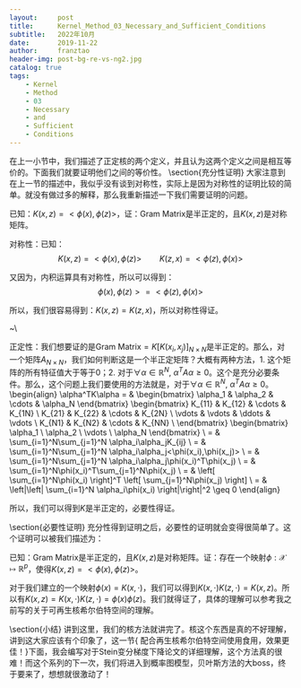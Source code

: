 ```yaml
---
layout:     post
title:      Kernel_Method_03_Necessary_and_Sufficient_Conditions
subtitle:   2022年10月
date:       2019-11-22
author:     franztao
header-img: post-bg-re-vs-ng2.jpg
catalog: true
tags:
    - Kernel
    - Method
    - 03
    - Necessary
    - and
    - Sufficient
    - Conditions
---
```


    

在上一小节中，我们描述了正定核的两个定义，并且认为这两个定义之间是相互等价的。下面我们就要证明他们之间的等价性。
\section{充分性证明}
大家注意到在上一节的描述中，我似乎没有谈到对称性，实际上是因为对称性的证明比较的简单。就没有做过多的解释，那么我重新描述一下我们需要证明的问题。

已知：$K(x,z) = <\phi(x),\phi(z)>$，证：Gram Matrix是半正定的，且$K(x,z)$是对称矩阵。

对称性：已知：
$$
\begin{equation}
    K(x,z)=<\phi(x),\phi(z)> \qquad K(z,x) = <\phi(z),\phi(x)>
\end{equation}
$$

又因为，内积运算具有对称性，所以可以得到：
$$
\begin{equation}
    \phi(x),\phi(z)> = <\phi(z),\phi(x)>
\end{equation}
$$

所以，我们很容易得到：$K(x,z)=K(z,x)$，所以对称性得证。

~\\

正定性：我们想要证的是Gram Matrix$=K[K(x_i,x_j)]_{N\times N}$是半正定的。那么，对一个矩阵$A_{N\times N}$，我们如何判断这是一个半正定矩阵？大概有两种方法，1. 这个矩阵的所有特征值大于等于0；2. 对于$\forall \alpha \in \mathbb{R}^N,\ \alpha^T A \alpha \geq 0$。这个是充分必要条件。那么，这个问题上我们要使用的方法就是，对于$\forall \alpha \in \mathbb{R}^N,\ \alpha^T A \alpha \geq 0$。
\begin{align}
    \alpha^TK\alpha = & 
    \begin{bmatrix}
        \alpha_1 & \alpha_2 & \cdots & \alpha_N
    \end{bmatrix}
    \begin{bmatrix}
        K_{11} & K_{12} & \cdots & K_{1N} \\
        K_{21} & K_{22} & \cdots & K_{2N} \\
        \vdots & \vdots & \ddots & \vdots \\
        K_{N1} & K_{N2} & \cdots & K_{NN} \\
    \end{bmatrix}
    \begin{bmatrix}
        \alpha_1 \\
        \alpha_2 \\ 
        \vdots \\ 
        \alpha_N
    \end{bmatrix} \\
    = & \sum_{i=1}^N\sum_{j=1}^N \alpha_i\alpha_jK_{ij} \\
    = & \sum_{i=1}^N\sum_{j=1}^N \alpha_i\alpha_j<\phi(x_i),\phi(x_j)> \\
    = & \sum_{i=1}^N\sum_{j=1}^N \alpha_i\alpha_j\phi(x_i)^T\phi(x_j) \\ 
    = & \sum_{i=1}^N\phi(x_i)^T\sum_{j=1}^N\phi(x_j) \\
    = & \left[  \sum_{i=1}^N\phi(x_i) \right]^T \left[  \sum_{j=1}^N\phi(x_j) \right] \\
    = & \left|\left| \sum_{i=1}^N \alpha_i\phi(x_i) \right|\right|^2 \geq 0
\end{align}

所以，我们可以得到$K$是半正定的，必要性得证。

\section{必要性证明}
充分性得到证明之后，必要性的证明就会变得很简单了。这个证明可以被我们描述为：

已知：Gram Matrix是半正定的，且$K(x,z)$是对称矩阵。证：存在一个映射$\phi:\mathcal{X}\mapsto\mathbb{R}^p$，使得$K(x,z) = <\phi(x),\phi(z)>$。

对于我们建立的一个映射$\phi(x)= K(x,\cdot)$，我们可以得到$K(x,\cdot)K(z,\cdot) = K(x,z)$。所以有$K(x,z) = K(x,\cdot)K(z,\cdot) = \phi(x)\phi(z)$。我们就得证了，具体的理解可以参考我之前写的关于可再生核希尔伯特空间的理解。

\section{小结}
讲到这里，我们的核方法就讲完了。核这个东西是真的不好理解，讲到这大家应该有个印象了，这一节{ 配合再生核希尔伯特空间使用食用，效果更佳！}下面，我会编写对于Stein变分梯度下降论文的详细理解，这个方法真的很难！而这个系列的下一次，我们将进入到概率图模型，贝叶斯方法的大boss，终于要来了，想想就很激动了！












